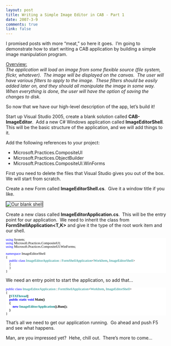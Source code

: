 ```yaml
--- 
layout: post
title: Writing a Simple Image Editor in CAB - Part 1
date: 2007-3-9
comments: true
link: false
---
```

<p>I promised posts with more &ldquo;meat,&rdquo; so here it goes.&nbsp; I&rsquo;m going to demonstrate how to start writing a CAB application by building a simple image manipulation program.</p><p><u>Overview:<br /></u><em>The application will load an image from some flexible source (file system, flickr, whatever).&nbsp; The image will be displayed on the canvas.&nbsp; The user will have various filters to apply to the image.&nbsp; These filters should be easily added later on, and they should all manipulate the image in some way.&nbsp; When everything is done, the user will have the option of saving the changes to disk.</em></p><p>So now that we have our high-level description of the app, let&rsquo;s build it!</p><p>Start up Visual Studio 2005, create a blank solution called <strong>CAB-ImageEditor</strong>.&nbsp; Add a new C# Windows application called <strong>ImageEditorShell</strong>.&nbsp; This will be the basic structure of the application, and we will add things to it.</p><p>Add the following references to your project:</p><ul><li>Microsoft.Practices.CompositeUI</li><li>Microsoft.Practices.ObjectBuilder</li><li>Microsoft.Practices.CompositeUI.WinForms</li></ul><p>First you need to delete the files&nbsp;that Visual Studio gives you out of the box.&nbsp; We will start from scratch.</p><p>Create a new Form called <strong>ImageEditorShell.cs</strong>.&nbsp; Give it a window title if you like.</p><p><img src="/images/CropperCapture%5B41%5D_small__.jpg" alt="Our blank shell"  border="1"  /></p><p>Create a new class called <strong>ImageEditorApplication.cs</strong>.&nbsp; This will be the entry point for our application.&nbsp; We need to inherit the class from <strong>FormShellApplication&lt;T,K&gt;</strong> and give it the type of the root work item and our shell.</p><div style="FONT-SIZE: 8pt; BACKGROUND: white; COLOR: black; FONT-FAMILY: Consolas"><p style="MARGIN: 0px"><span style="COLOR: blue">using</span> System;</p><p style="MARGIN: 0px"><span style="COLOR: blue">using</span> Microsoft.Practices.CompositeUI;</p><p style="MARGIN: 0px"><span style="COLOR: blue">using</span> Microsoft.Practices.CompositeUI.WinForms;</p><p style="MARGIN: 0px">&nbsp;</p><p style="MARGIN: 0px"><span style="COLOR: blue">namespace</span> ImageEditorShell</p><p style="MARGIN: 0px">{</p><p style="MARGIN: 0px">&nbsp; &nbsp; <span style="COLOR: blue">public</span> <span style="COLOR: blue">class</span> <span style="COLOR: teal">ImageEditorApplication</span> : <span style="COLOR: teal">FormShellApplication</span>&lt;<span style="COLOR: teal">WorkItem</span>, <span style="COLOR: teal">ImageEditorShell</span>&gt;</p><p style="MARGIN: 0px">&nbsp; &nbsp; {</p><p style="MARGIN: 0px">&nbsp;&nbsp;&nbsp; }</p><p style="MARGIN: 0px">}</p></div><p>We need an entry point to start the application, so add that&hellip;</p><div style="FONT-SIZE: 8pt; BACKGROUND: white; COLOR: black; FONT-FAMILY: Consolas"><p style="MARGIN: 0px"><span style="COLOR: blue">public</span> <span style="COLOR: blue">class</span> <span style="COLOR: teal">ImageEditorApplication</span> : <span style="COLOR: teal">FormShellApplication</span>&lt;<span style="COLOR: teal">WorkItem</span>, <span style="COLOR: teal">ImageEditorShell</span>&gt;</p><p style="MARGIN: 0px">{</p><p style="MARGIN: 0px">&nbsp; &nbsp; <strong>[<span style="COLOR: teal">STAThread</span>]</strong></p><p style="MARGIN: 0px"><strong>&nbsp; &nbsp; <span style="COLOR: blue">public</span> <span style="COLOR: blue">static</span> <span style="COLOR: blue">void</span> Main()</strong></p><p style="MARGIN: 0px"><strong>&nbsp; &nbsp; {</strong></p><p style="MARGIN: 0px"><strong>&nbsp; &nbsp; &nbsp; &nbsp; <span style="COLOR: blue">new</span> <span style="COLOR: teal">ImageEditorApplication</span>().Run();</strong></p><p style="MARGIN: 0px"><strong>&nbsp; &nbsp; }</strong>&nbsp; &nbsp; &nbsp; &nbsp; </p><p style="MARGIN: 0px">}</p></div><p>That&rsquo;s all we need to get our application running.&nbsp; Go ahead and push F5 and see what happens.</p><p>Man, are you impressed yet?&nbsp; Hehe, chill out.&nbsp; There&rsquo;s more to come&hellip;</p>
